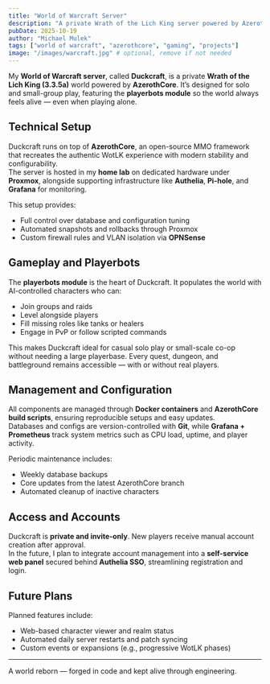 ```yaml
---
title: "World of Warcraft Server"
description: "A private Wrath of the Lich King server powered by AzerothCore and enhanced with playerbots."
pubDate: 2025-10-19
author: "Michael Mulek"
tags: ["world of warcraft", "azerothcore", "gaming", "projects"]
image: "/images/warcraft.jpg" # optional, remove if not needed
---
```


My **World of Warcraft server**, called **Duckcraft**, is a private **Wrath of the Lich King (3.3.5a)** world powered by **AzerothCore**. It’s designed for solo and small-group play, featuring the **playerbots module** so the world always feels alive — even when playing alone.

## Technical Setup

Duckcraft runs on top of **AzerothCore**, an open-source MMO framework that recreates the authentic WotLK experience with modern stability and configurability.  
The server is hosted in my **home lab** on dedicated hardware under **Proxmox**, alongside supporting infrastructure like **Authelia**, **Pi-hole**, and **Grafana** for monitoring.

This setup provides:
- Full control over database and configuration tuning  
- Automated snapshots and rollbacks through Proxmox  
- Custom firewall rules and VLAN isolation via **OPNSense**

## Gameplay and Playerbots

The **playerbots module** is the heart of Duckcraft. It populates the world with AI-controlled characters who can:
- Join groups and raids  
- Level alongside players  
- Fill missing roles like tanks or healers  
- Engage in PvP or follow scripted commands

This makes Duckcraft ideal for casual solo play or small-scale co-op without needing a large playerbase. Every quest, dungeon, and battleground remains accessible — with or without real players.

## Management and Configuration

All components are managed through **Docker containers** and **AzerothCore build scripts**, ensuring reproducible setups and easy updates.  
Databases and configs are version-controlled with **Git**, while **Grafana + Prometheus** track system metrics such as CPU load, uptime, and player activity.

Periodic maintenance includes:
- Weekly database backups  
- Core updates from the latest AzerothCore branch  
- Automated cleanup of inactive characters  

## Access and Accounts

Duckcraft is **private and invite-only**. New players receive manual account creation after approval.  
In the future, I plan to integrate account management into a **self-service web panel** secured behind **Authelia SSO**, streamlining registration and login.

## Future Plans

Planned features include:
- Web-based character viewer and realm status  
- Automated daily server restarts and patch syncing  
- Custom events or expansions (e.g., progressive WotLK phases)  

---

A world reborn — forged in code and kept alive through engineering.
